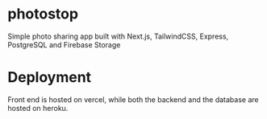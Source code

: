 # photostop
Simple photo sharing app built with Next.js, TailwindCSS, Express, PostgreSQL and Firebase Storage

# Deployment
Front end is hosted on vercel, while both the backend and the database are hosted on heroku.
